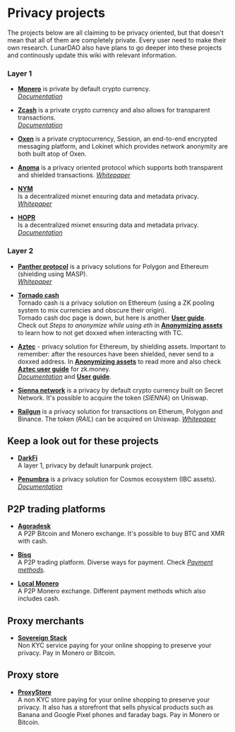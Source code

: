 # Privacy projects

The projects below are all claiming to be privacy oriented, but that doesn't mean that all of them are completely private. Every user need to make their own research. LunarDAO also have plans to go deeper into these projects and continously update this wiki with relevant information.

### Layer 1

- [**Monero**](https://www.getmonero.org/) is private by default crypto currency.  
[*Documentation*](https://monerodocs.org/)

- [**Zcash**](https://z.cash/) is a private crypto currency and also allows for transparent transactions.  
[*Documentation*](https://zcash.readthedocs.io/en/latest/)
    
- [**Oxen**](oxen.io) is a private cryptocurrency, Session, an end-to-end encrypted messaging platform, and Lokinet which provides network anonymity are both built atop of Oxen.

- [**Anoma**](https://anoma.net/) is a privacy oriented protocol which supports both transparent and shielded transactions. 
[*Whitepaper*](https://github.com/anoma/whitepaper/blob/main/whitepaper.pdf)

- [**NYM**](https://nymtech.net/)  
Is a decentralized mixnet ensuring data and metadata privacy.  
[*Whitepaper*](https://nymtech.net/nym-whitepaper.pdf)

- [**HOPR**](https://hoprnet.org/protocol)  
Is a decentralized mixnet ensuring data and metadata privacy.  
[*Documentation*](https://github.com/hoprnet)

### Layer 2

- [**Panther protocol**](https://www.pantherprotocol.io) is a privacy solutions for Polygon and Ethereum (shielding using MASP).  
[*Whitepaper*](https://www.pantherprotocol.io/resources/panther-protocol-v-1-0-1.pdf)

- [**Tornado cash**](https://hackmd.io/@gozzy/tornado-cash-post-censorship)  
Tornado cash is a privacy solution on Ethereum (using a ZK pooling system to mix currencies and obscure their origin).  
Tornado cash doc page is down, but here is another [**User guide**](https://cryptobriefing.com/how-to-use-tornado-cash-ethereum-privacy-solution/).  
Check out *Steps to anonymize while using eth* in [**Anonymizing assets**](./anonymizing_assets.md) to learn how to not get doxxed when interacting with TC. 

- [**Aztec**](https://zk.money/) - privacy solution for Ethereum, by shielding assets. Important to remember: after the resources have been shielded, never send to a doxxed address. In [**Anonymizing assets**](./anonymizing_assets.md) to read more and also check [**Aztec user guide**](https://docs.aztec.network/zk-money/userguide) for zk.money.  
[*Documentation*](https://docs.aztec.network/how-aztec-works/faq) and [**User guide**](https://docs.aztec.network/zk-money/userguide).

- [**Sienna network**](https://sienna.network/) is a privacy by default crypto currency built on Secret Network. It's possible to acquire the token (*SIENNA*) on Uniswap.

- [**Railgun**](https://railgun.ch/) is a privacy solution for transactions on Etherum, Polygon and Binance.  The token (*RAIL*) can be acquired on Uniswap.
[*Whitepaper*](https://assets.railgun.org/docs/whitepaper)


## Keep a look out for these projects

- [**DarkFi**](dark.fi)  
A layer 1, privacy by default lunarpunk project.

- [**Penumbra**](https://penumbra.zone/) is a privacy solution for Cosmos ecosystem (IBC assets).  
[*Documentation*](https://protocol.penumbra.zone/main/index.html)
 	

## P2P trading platforms

- [**Agoradesk**](https://agoradesk.com/)  
A P2P Bitcoin and Monero exchange. It's possible to buy BTC and XMR with cash.

- [**Bisq**](https://bisq.network/)  
A P2P trading platform. Diverse ways for payment. Check [*Payment methods*](https://bisq.wiki/Payment_methods).

- [**Local Monero**](https://localmonero.co/)  
A P2P Monero exchange. Different payment methods which also includes cash.


## Proxy merchants

- [**Sovereign Stack**](https://sovereignstack.tools/rerouter/)  
Non KYC service paying for your online shopping to preserve your privacy. Pay in Monero or Bitcoin.

## Proxy store

- [**ProxyStore**](https://proxysto.re/)  
A non KYC store paying for your online shopping to preserve your privacy. It also has a storefront that sells physical products such as Banana and Google Pixel phones and faraday bags. Pay in Monero or Bitcoin.
